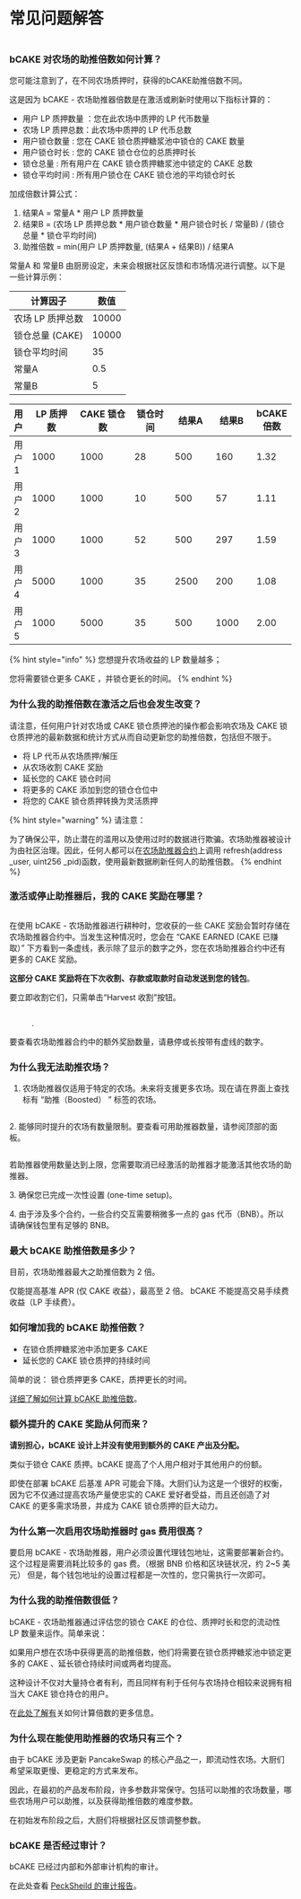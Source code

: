# 常见问题解答

<figure><img src="../../../.gitbook/assets/how-bCAKE-FAQ.png" alt=""><figcaption></figcaption></figure>

### bCAKE 对农场的助推倍数如何计算？

您可能注意到了，在不同农场质押时，获得的bCAKE助推倍数不同。

&#x20;这是因为 bCAKE - 农场助推器倍数是在激活或刷新时使用以下指标计算的：&#x20;

* 用户 LP 质押数量 ：您在此农场中质押的 LP 代币数量&#x20;
* 农场 LP 质押总数：此农场中质押的 LP 代币总数&#x20;
* 用户锁仓数量 : 您在 CAKE 锁仓质押糖浆池中锁仓的 CAKE 数量
* 用户锁仓时长 : 您的 CAKE 锁仓仓位的总质押时长&#x20;
* 锁仓总量 :  所有用户在 CAKE 锁仓质押糖浆池中锁定的 CAKE 总数&#x20;
* 锁仓平均时间 : 所有用户锁仓在 CAKE 锁仓池的平均锁仓时长

加成倍数计算公式：&#x20;

1. 结果A = 常量A \* 用户 LP 质押数量&#x20;
2. 结果B = (农场 LP 质押总数 \* 用户锁仓数量 \* 用户锁仓时长 / 常量B) / (锁仓总量 \* 锁仓平均时间)&#x20;
3. 助推倍数 = min(用户 LP 质押数量, (结果A + 结果B)) / 结果A&#x20;

常量A 和 常量B 由厨房设定，未来会根据社区反馈和市场情况进行调整。以下是一些计算示例：

| 计算因子        | 数值    |
| ----------- | ----- |
| 农场 LP 质押总数  | 10000 |
| 锁仓总量 (CAKE) | 10000 |
| 锁仓平均时间      | 35    |
| 常量A         | 0.5   |
| 常量B         | 5     |

<table><thead><tr><th>用户</th><th width="109">LP 质押数</th><th width="131">CAKE 锁仓数</th><th width="104">锁仓时间</th><th width="78">结果A</th><th width="78">结果B</th><th>bCAKE 倍数</th></tr></thead><tbody><tr><td>用户1</td><td>1000</td><td>1000</td><td>28</td><td>500</td><td>160</td><td>1.32</td></tr><tr><td>用户2</td><td>1000</td><td>1000</td><td>10</td><td>500</td><td>57</td><td>1.11</td></tr><tr><td>用户3</td><td>1000</td><td>1000</td><td>52</td><td>500</td><td>297</td><td>1.59</td></tr><tr><td>用户4</td><td>5000</td><td>1000</td><td>35</td><td>2500</td><td>200</td><td>1.08</td></tr><tr><td>用户5</td><td>1000</td><td>5000</td><td>35</td><td>500</td><td>1000</td><td>2.00</td></tr></tbody></table>

{% hint style="info" %}
您想提升农场收益的 LP 数量越多；

您将需要锁仓更多 CAKE ，并锁仓更长的时间。
{% endhint %}

### 为什么我的助推倍数在激活之后也会发生改变？

请注意，任何用户针对农场或 CAKE 锁仓质押池的操作都会影响农场及 CAKE 锁仓质押池的最新数据和统计方式从而自动更新您的助推倍数，包括但不限于。

* 将 LP 代币从农场质押/解压&#x20;
* 从农场收割 CAKE 奖励&#x20;
* 延长您的 CAKE 锁仓时间&#x20;
* 将更多的 CAKE 添加到您的锁仓仓位中&#x20;
* 将您的 CAKE 锁仓质押转换为灵活质押

{% hint style="warning" %}
请注意：

为了确保公平，防止潜在的滥用以及使用过时的数据进行欺骗。农场助推器被设计为由社区治理。因此，任何人都可以在[农场助推器合约](https://bscscan.com/address/0xe4faa3ef5a9708c894435b0f39c2b440936a3a52)上调用 refresh(address \_user, uint256 \_pid)函数，使用最新数据刷新任何人的助推倍数。
{% endhint %}

### 激活或停止助推器后，我的 CAKE 奖励在哪里？

<div align="center">

<figure><img src="../../../.gitbook/assets/bCAKE-has-pending-balance.png" alt=""><figcaption></figcaption></figure>

</div>

在使用 bCAKE - 农场助推器进行耕种时，您收获的一些 CAKE 奖励会暂时存储在农场助推器合约中。当发生这种情况时，您会在 “CAKE EARNED (CAKE 已赚取）” 下方看到一条虚线，表示除了显示的数字之外，您在农场助推器合约中还有更多的 CAKE 奖励。

**这部分 CAKE 奖励将在下次收割、存款或取款时自动发送到您的钱包**。

要立即收割它们，只需单击“Harvest 收割”按钮。

<figure><img src="../../../.gitbook/assets/bCAKE-has-pending-balance-tooltip.png" alt=""><figcaption><p>.</p></figcaption></figure>

要查看农场助推器合约中的额外奖励数量，请悬停或长按带有虚线的数字。

### 为什么我无法助推农场？

1. 农场助推器仅适用于特定的农场。未来将支援更多农场。现在请在界面上查找标有 “助推（Boosted） ” 标签的农场。

<figure><img src="../../../.gitbook/assets/bCAKE-boost-tag.png" alt=""><figcaption></figcaption></figure>

2\. 能够同时提升的农场有数量限制。要查看可用助推器数量，请参阅顶部的面板。

<figure><img src="../../../.gitbook/assets/bCAKE-farm-number-limit (1).png" alt=""><figcaption></figcaption></figure>

若助推器使用数量达到上限，您需要取消已经激活的助推器才能激活其他农场的助推器。&#x20;

3\. 确保您已完成一次性设置 (one-time setup)。&#x20;

4\. 由于涉及多个合约，一些合约交互需要稍微多一点的 gas 代币（BNB）。所以请确保钱包里有足够的 BNB。

### 最大 bCAKE 助推倍数是多少？

目前，农场助推器最大之助推倍数为 2 倍。

仅能提高基准 APR (仅 CAKE 收益），最高至 2 倍。 bCAKE 不能提高交易手续费收益（LP 手续费）。

### 如何增加我的 bCAKE 助推倍数？

* 在锁仓质押糖浆池中添加更多 CAKE&#x20;
* 延长您的 CAKE 锁仓质押的持续时间&#x20;

简单的说： 锁仓质押更多 CAKE，质押更长的时间。

[详细了解如何计算 bCAKE 助推倍数](ru-he-shi-yong-bcake.md)。

### 额外提升的 CAKE 奖励从何而来？

**请别担心，bCAKE 设计上并没有使用到额外的 CAKE 产出及分配。**

类似于锁仓 CAKE 质押。bCAKE 提高了个人用户相对于其他用户的份额。

即使在部署 bCAKE 后基准 APR 可能会下降。大厨们认为这是一个很好的权衡，因为它不仅通过提高农场产量使忠实的 CAKE 爱好者受益，而且还创造了对 CAKE 的更多需求场景，并成为 CAKE 锁仓质押的巨大动力。&#x20;

### 为什么第一次启用农场助推器时 gas 费用很高？

要启用 bCAKE - 农场助推器，用户必须设置代理钱包地址，这需要部署新合约。这个过程是需要消耗比较多的 gas 费。（根据 BNB 价格和区块链状况，约 2\~5 美元） 但是，每个钱包地址的设置过程都是一次性的，您只需执行一次即可。

### 为什么我的助推倍数很低？

bCAKE - 农场助推器通过评估您的锁仓 CAKE 的仓位、质押时长和您的流动性 LP 数量来运作。简单来说：

如果用户想在农场中获得更高的助推倍数，他们将需要在锁仓质押糖浆池中锁定更多的 CAKE 、延长锁仓持续时间或两者均提高。

这种设计不仅对大量持仓者有利，而且同样有利于任何与农场持仓相较来说拥有相当大 CAKE 锁仓持仓的用户。

&#x20;在[此处了解有](ru-he-shi-yong-bcake.md)关如何计算倍数的更多信息。

### 为什么现在能使用助推器的农场只有三个？

&#x20;由于 bCAKE 涉及更新 PancakeSwap 的核心产品之一，即流动性农场。大厨们希望采取更慢、更稳定的方式来发布。&#x20;

因此，在最初的产品发布阶段，许多参数非常保守。包括可以助推的农场数量，哪些农场用户可以助推，以及获得助推倍数的难度参数。&#x20;

在初始发布阶段之后，大厨们将根据社区反馈调整参数。

### bCAKE 是否经过审计？&#x20;

bCAKE 已经过内部和外部审计机构的审计。&#x20;

在此处查看 [PeckSheild 的审计报告](https://github.com/peckshield/publications/blob/master/audit\_reports/PeckShield-Audit-Report-PancakeSwap-FarmBooster-v1.0.pdf)。
